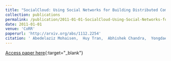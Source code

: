 ```yaml
---
title: "SocialCloud: Using Social Networks for Building Distributed Computing Services"
collection: publications
permalink: /publication/2011-01-01-SocialCloud-Using-Social-Networks-for-Building-Distributed-Computing-Services
date: 2011-01-01
venue: 'CoRR'
paperurl: 'http://arxiv.org/abs/1112.2254'
citation: ' Abedelaziz Mohaisen,  Huy Tran,  Abhishek Chandra,  Yongdae Kim, &quot;SocialCloud: Using Social Networks for Building Distributed Computing Services.&quot; CoRR, 2011.'
---
```

[Access paper here](http://arxiv.org/abs/1112.2254){:target="_blank"}
